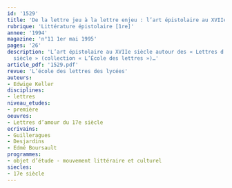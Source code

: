 ```yaml
---
id: '1529'
title: 'De la lettre jeu à la lettre enjeu : l’art épistolaire au XVIIe siècle'
rubrique: 'Littérature épistolaire [1re]'
annee: '1994'
magazine: 'n°11 1er mai 1995'
pages: '26'
description: 'L’art épistolaire au XVIIe siècle autour des « Lettres d’amour du XVIIe
  siècle » (collection « L’École des lettres »)…'
article_pdf: '1529.pdf'
revue: 'L’école des lettres des lycées'
auteurs:
- Edwige Keller
disciplines:
- lettres
niveau_etudes:
- première
oeuvres:
- Lettres d’amour du 17e siècle
ecrivains:
- Guilleragues
- Desjardins
- Edmé Boursault
programmes:
- objet d’étude - mouvement littéraire et culturel
siecles:
- 17e siècle
---
```

